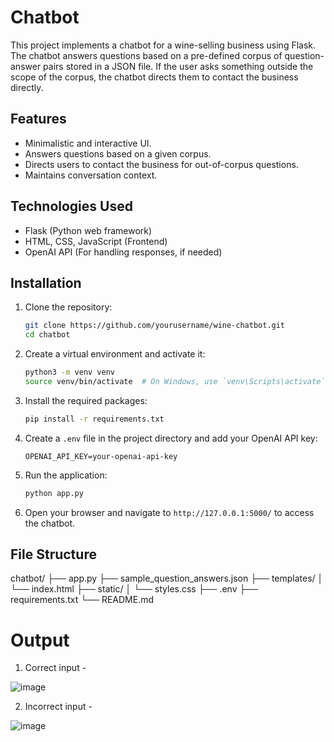 # Chatbot

This project implements a chatbot for a wine-selling business using Flask. The chatbot answers questions based on a pre-defined corpus of question-answer pairs stored in a JSON file. If the user asks something outside the scope of the corpus, the chatbot directs them to contact the business directly.

## Features

- Minimalistic and interactive UI.
- Answers questions based on a given corpus.
- Directs users to contact the business for out-of-corpus questions.
- Maintains conversation context.

## Technologies Used

- Flask (Python web framework)
- HTML, CSS, JavaScript (Frontend)
- OpenAI API (For handling responses, if needed)

## Installation

1. Clone the repository:
    ```bash
    git clone https://github.com/yourusername/wine-chatbot.git
    cd chatbot
    ```

2. Create a virtual environment and activate it:
    ```bash
    python3 -m venv venv
    source venv/bin/activate  # On Windows, use `venv\Scripts\activate`
    ```

3. Install the required packages:
    ```bash
    pip install -r requirements.txt
    ```

4. Create a `.env` file in the project directory and add your OpenAI API key:
    ```
    OPENAI_API_KEY=your-openai-api-key
    ```

5. Run the application:
    ```bash
    python app.py
    ```

6. Open your browser and navigate to `http://127.0.0.1:5000/` to access the chatbot.

## File Structure
chatbot/
├── app.py
├── sample_question_answers.json
├── templates/
│ └── index.html
├── static/
│ └── styles.css
├── .env
├── requirements.txt
└── README.md

# Output
1. Correct input -
   
![image](https://github.com/user-attachments/assets/a0e05d44-a2ce-414f-b49e-ab06a6b82771)

   
2. Incorrect input -

![image](https://github.com/user-attachments/assets/cb0edef0-636c-418f-a0c8-72da1f2656d6)


